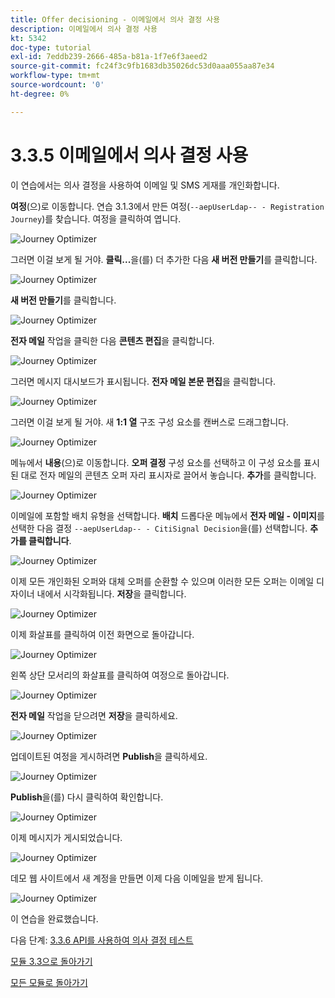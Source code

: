 ```yaml
---
title: Offer decisioning - 이메일에서 의사 결정 사용
description: 이메일에서 의사 결정 사용
kt: 5342
doc-type: tutorial
exl-id: 7eddb239-2666-485a-b81a-1f7e6f3aeed2
source-git-commit: fc24f3c9fb1683db35026dc53d0aaa055aa87e34
workflow-type: tm+mt
source-wordcount: '0'
ht-degree: 0%

---
```


# 3.3.5 이메일에서 의사 결정 사용

이 연습에서는 의사 결정을 사용하여 이메일 및 SMS 게재를 개인화합니다.

**여정**(으)로 이동합니다. 연습 3.1.3에서 만든 여정(`--aepUserLdap-- - Registration Journey`)를 찾습니다. 여정을 클릭하여 엽니다.

![Journey Optimizer](./images/emailoffer1.png)

그러면 이걸 보게 될 거야. **클릭...**&#x200B;을(를) 더 추가한 다음 **새 버전 만들기**&#x200B;를 클릭합니다.

![Journey Optimizer](./images/journey1.png)

**새 버전 만들기**&#x200B;를 클릭합니다.

![Journey Optimizer](./images/journey2.png)

**전자 메일** 작업을 클릭한 다음 **콘텐츠 편집**&#x200B;을 클릭합니다.

![Journey Optimizer](./images/journey3.png)

그러면 메시지 대시보드가 표시됩니다. **전자 메일 본문 편집**&#x200B;을 클릭합니다.

![Journey Optimizer](./images/emailoffer2.png)

그러면 이걸 보게 될 거야. 새 **1:1 열** 구조 구성 요소를 캔버스로 드래그합니다.

![Journey Optimizer](./images/emailoffer6.png)

메뉴에서 **내용**(으)로 이동합니다. **오퍼 결정** 구성 요소를 선택하고 이 구성 요소를 표시된 대로 전자 메일의 콘텐츠 오퍼 자리 표시자로 끌어서 놓습니다. **추가**&#x200B;를 클릭합니다.

![Journey Optimizer](./images/emailoffer7.png)

이메일에 포함할 배치 유형을 선택합니다. **배치** 드롭다운 메뉴에서 **전자 메일 - 이미지**&#x200B;를 선택한 다음 결정 `--aepUserLdap-- - CitiSignal Decision`을(를) 선택합니다. **추가를 클릭합니다**.

![Journey Optimizer](./images/emailoffer8.png)

이제 모든 개인화된 오퍼와 대체 오퍼를 순환할 수 있으며 이러한 모든 오퍼는 이메일 디자이너 내에서 시각화됩니다. **저장**&#x200B;을 클릭합니다.

![Journey Optimizer](./images/emailoffer9.png)

이제 화살표를 클릭하여 이전 화면으로 돌아갑니다.

![Journey Optimizer](./images/emailoffer13.png)

왼쪽 상단 모서리의 화살표를 클릭하여 여정으로 돌아갑니다.

![Journey Optimizer](./images/emailoffer14.png)

**전자 메일** 작업을 닫으려면 **저장**&#x200B;을 클릭하세요.

![Journey Optimizer](./images/emailoffer14a.png)

업데이트된 여정을 게시하려면 **Publish**&#x200B;을 클릭하세요.

![Journey Optimizer](./images/emailoffer14b.png)

**Publish**&#x200B;을(를) 다시 클릭하여 확인합니다.

![Journey Optimizer](./images/emailoffer15.png)

이제 메시지가 게시되었습니다.

![Journey Optimizer](./images/emailoffer16.png)

데모 웹 사이트에서 새 계정을 만들면 이제 다음 이메일을 받게 됩니다.

![Journey Optimizer](./images/emailoffer17.png)

이 연습을 완료했습니다.

다음 단계: [3.3.6 API를 사용하여 의사 결정 테스트](./ex6.md)

[모듈 3.3으로 돌아가기](./offer-decisioning.md)

[모든 모듈로 돌아가기](./../../../overview.md)
